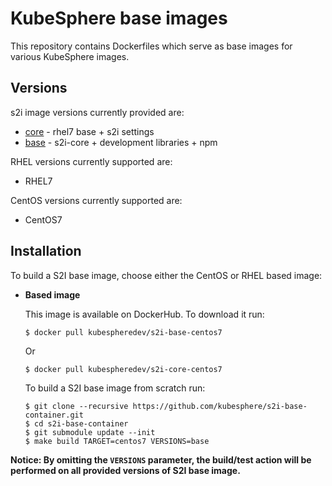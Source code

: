 KubeSphere base images
========================================

This repository contains Dockerfiles which serve as base images for various KubeSphere images.

Versions
---------------------------------
s2i image versions currently provided are:
* [core](core/README.md) - rhel7 base + s2i settings
* [base](base/README.md) - s2i-core + development libraries + npm

RHEL versions currently supported are:
* RHEL7

CentOS versions currently supported are:
* CentOS7

Installation
---------------
To build a S2I base image, choose either the CentOS or RHEL based image:

*  **Based image**

    This image is available on DockerHub. To download it run:

    ```
    $ docker pull kubespheredev/s2i-base-centos7
    ```

    Or

    ```
    $ docker pull kubespheredev/s2i-core-centos7
    ```

    To build a S2I base image from scratch run:

    ```
    $ git clone --recursive https://github.com/kubesphere/s2i-base-container.git
    $ cd s2i-base-container
    $ git submodule update --init
    $ make build TARGET=centos7 VERSIONS=base
    ```

**Notice: By omitting the `VERSIONS` parameter, the build/test action will be performed
on all provided versions of S2I base image.**


